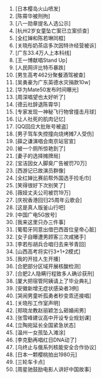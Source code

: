 
1. [日本樱岛火山喷发]
1. [陈霄华被刑拘]
1. [八一勋章提名人选公示]
1. [杭州2岁女童坠亡案已立案侦查]
1. [全红婵和陈若琳同框]
1. [关晓彤奶茶店多次因特许经营被诉]
1. [广东33.4万人上本科线]
1. [王一博献唱Stand Up]
1. [人民网评比特币暴跌]
1. [男生高考462分聚餐酒驾被查]
1. [吴勇豪为广东英德水灾捐款10w]
1. [华为Mate50发布时间曝光]
1. [周深唱望也太好听了]
1. [德云社辞退陈霄华]
1. [专家发现一神秘飞行物曾撞击月球]
1. [让人社死的肌肉记忆]
1. [QQ回应大批账号被盗]
1. [男子驾车失控撞向烧烤摊7人受伤]
1. [薛之谦演唱会南京站官宣]
1. [被一个厕所惊艳到了]
1. [妻子的选择摊牌局]
1. [宝洁因女人脚臭广告被罚70万]
1. [西游记已故演员群像]
1. [全红婵比赛前帮外国选手捡毛巾]
1. [笑得很好下次别笑了]
1. [薇娅丈夫公司被罚19万]
1. [庆祝香港回归25周年云歌会]
1. [这是真人版釜山行吧]
1. [中国广电5G放号]
1. [我来这里只办三件事]
1. [葡萄牙同意出借巴西首位皇帝心脏]
1. [女子自曝遭男顾客三次咸猪手]
1. [李若彤胡兵合唱归去来爷青回]
1. [山西高考将实行3+1+2模式]
1. [我的开挂人生开播]
1. [合肥部分区域开展核酸检测]
1. [合肥2人隐瞒行程致多人确诊获刑]
1. [厦大把宿管阿姨请上了毕业典礼]
1. [安徽新增无症状感染者3例]
1. [哭闹男童听孤勇者秒变乖还接唱]
1. [关晓彤工作室声明]
1. [郑晓龙教赵丽颖怎么砸婚闹男]
1. [张雪峰建议高中开设专业规划课]
1. [立陶宛延长全国紧急状态]
1. [温州一女孩坠入滩涂]
1. [李克勤再唱红日DNA动了]
1. [乌终止与俄系列核能安全合作协议]
1. [日本一颗樱桃拍出1980元]
1. [三轮车卡点]
1. [周星驰鼓励电影人讲好中国故事]